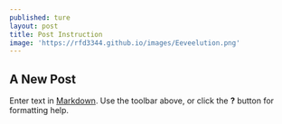 ```yaml
---
published: ture
layout: post
title: Post Instruction
image: 'https://rfd3344.github.io/images/Eeveelution.png'
---
```

## A New Post

Enter text in [Markdown](http://daringfireball.net/projects/markdown/). Use the toolbar above, or click the **?** button for formatting help.
